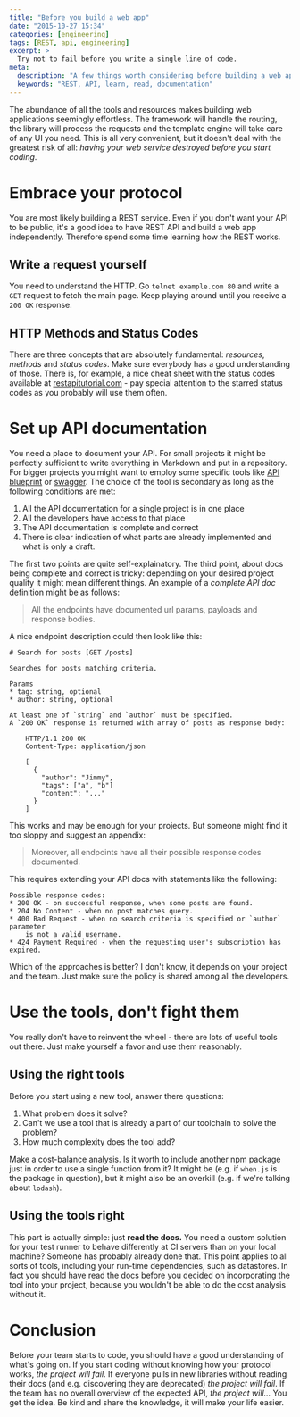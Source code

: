 ```yaml
---
title: "Before you build a web app"
date: "2015-10-27 15:34"
categories: [engineering]
tags: [REST, api, engineering]
excerpt: >
  Try not to fail before you write a single line of code.
meta:
  description: "A few things worth considering before building a web app"
  keywords: "REST, API, learn, read, documentation"
---
```


The abundance of all the tools and resources makes building web applications
seemingly effortless. The framework will handle the routing, the library
will process the requests and the template engine will take care of
any UI you need. This is all very convenient, but it doesn't deal
with the greatest risk of all: *having your web service destroyed
before you start coding*.

# Embrace your protocol
You are most likely building a REST service.
Even if you don't want your API to be public, it's a good idea
to have REST API and build a web app independently. Therefore spend
some time learning how the REST works.

## Write a request yourself
You need to understand the HTTP. Go `telnet example.com 80` and
write a `GET` request to fetch the main page. Keep playing around until
you receive a `200 OK` response.

## HTTP Methods and Status Codes
There are three concepts that are absolutely fundamental: *resources*, *methods* and
*status codes*. Make sure everybody has a good understanding of those.
There is, for example, a nice cheat sheet with the status codes available
at [restapitutorial.com](http://www.restapitutorial.com/httpstatuscodes.html) -
pay special attention to the starred status codes as you probably will use
them often.

# Set up API documentation
You need a place to document your API. For small projects it might be
perfectly sufficient to write everything in Markdown and put in a repository.
For bigger projects you might want to employ some specific tools like
[API blueprint](http://apiblueprint.org) or [swagger](http://swagger.io). The choice of the
tool is secondary as long as the following conditions are met:

1. All the API documentation for a single project is in one place
2. All the developers have access to that place
3. The API documentation is complete and correct
4. There is clear indication of what parts are already implemented and
    what is only a draft.

The first two points are quite self-explainatory. The third point,
about docs being complete and correct is tricky: depending on your
desired project quality it might mean different things. An example
of a *complete API doc* definition might be as follows:

> All the endpoints have documented url params, payloads and response bodies.

A nice endpoint description could then look like this:

```
# Search for posts [GET /posts]

Searches for posts matching criteria.

Params
* tag: string, optional
* author: string, optional

At least one of `string` and `author` must be specified.
A `200 OK` response is returned with array of posts as response body:

    HTTP/1.1 200 OK
    Content-Type: application/json

    [
      {
        "author": "Jimmy",
        "tags": ["a", "b"]
        "content": "..."
      }
    ]  
```


This works and may be enough for your projects. But someone might
find it too sloppy and suggest an appendix:

> Moreover, all endpoints have all their possible response codes documented.

This requires extending your API docs with statements like the following:

```
Possible response codes:
* 200 OK - on successful response, when some posts are found.
* 204 No Content - when no post matches query.
* 400 Bad Request - when no search criteria is specified or `author` parameter
    is not a valid username.
* 424 Payment Required - when the requesting user's subscription has expired.
```

Which of the approaches is better? I don't know, it depends on your project
and the team. Just make sure the policy is shared among all the developers.

# Use the tools, don't fight them
You really don't have to reinvent the wheel - there are lots
of useful tools out there. Just make yourself a favor and use them reasonably.

## Using the right tools
Before you start using a new tool, answer there questions:

1. What problem does it solve?
2. Can't we use a tool that is already a part of our toolchain to solve the problem?
3. How much complexity does the tool add?

Make a cost-balance analysis. Is it worth to include another npm package just
in order to use a single function from it? It might be (e.g. if `when.js` is
the package in question), but it might also be an overkill (e.g. if
we're talking about `lodash`).

## Using the tools right
This part is actually simple: just **read the docs.**
You need a custom solution for your test runner to behave differently at
CI servers than on your local machine? Someone has probably already done that.
This point applies to all sorts of tools, including your run-time dependencies,
such as datastores. In fact you should have read the docs before you
decided on incorporating the tool into your project, because you
wouldn't be able to do the cost analysis without it.

# Conclusion
Before your team starts to code, you should have a good understanding of
what's going on. If you start coding without knowing how your protocol works,
*the project will fail*. If everyone pulls in new libraries without
reading their docs (and e.g. discovering they are deprecated) *the project
will fail*. If the team has no overall overview of the expected API,
*the project will...* You get the idea. Be kind and
share the knowledge, it will make your life easier.
